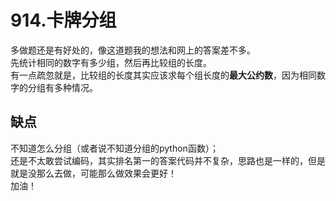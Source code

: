 # 914.卡牌分组   
    
多做题还是有好处的，像这道题我的想法和网上的答案差不多。  
先统计相同的数字有多少组，然后再比较组的长度。   
有一点疏忽就是，比较组的长度其实应该求每个组长度的**最大公约数**，因为相同数字的分组有多种情况。  

## 缺点  
不知道怎么分组（或者说不知道分组的python函数）；   
还是不太敢尝试编码，其实排名第一的答案代码并不复杂，思路也是一样的，但是就是没那么去做，可能那么做效果会更好！   
加油！   
